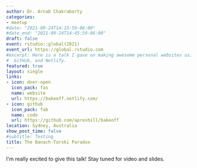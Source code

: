 ```yaml
---
author: Dr. Arnab Chakraborty
categories:
- meetup
#date: "2021-09-24T14:15:59-06:00"
#date_end: "2021-09-24T14:45:59-06:00"
draft: false
event: rstudio::global(2021)
event_url: https://global.rstudio.com
#excerpt: Here is a talk I gave on making awesome personal websites using Hugo, blogdown,
#  GitHub, and Netlify.
featured: true
layout: single
links:
- icon: door-open
  icon_pack: fas
  name: website
  url: https://bakeoff.netlify.com/
- icon: github
  icon_pack: fab
  name: code
  url: https://github.com/apreshill/bakeoff
location: Sydney, Australia
show_post_time: false
#subtitle: Testing
title: The Banach-Tarski Paradox
---
```


I'm really excited to give this talk! Stay tuned for video and slides.
